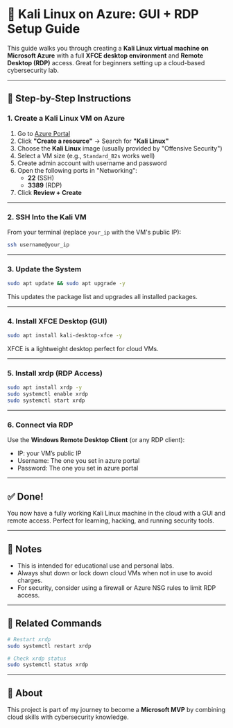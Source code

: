 
# 🔐 Kali Linux on Azure: GUI + RDP Setup Guide

This guide walks you through creating a **Kali Linux virtual machine on Microsoft Azure** with a full **XFCE desktop environment** and **Remote Desktop (RDP)** access. Great for beginners setting up a cloud-based cybersecurity lab.

---

## 🚀 Step-by-Step Instructions

### 1. Create a Kali Linux VM on Azure

1. Go to [Azure Portal](https://portal.azure.com)
2. Click **"Create a resource"** → Search for **"Kali Linux"**
3. Choose the **Kali Linux** image (usually provided by "Offensive Security")
4. Select a VM size (e.g., `Standard_B2s` works well)
5. Create admin account with username and password
6. Open the following ports in "Networking":
   - **22** (SSH)
   - **3389** (RDP)
7. Click **Review + Create**

---

### 2. SSH Into the Kali VM

From your terminal (replace `your_ip` with the VM's public IP):

```bash
ssh username@your_ip
```

---

### 3. Update the System

```bash
sudo apt update && sudo apt upgrade -y
```

This updates the package list and upgrades all installed packages.

---

### 4. Install XFCE Desktop (GUI)

```bash
sudo apt install kali-desktop-xfce -y
```

XFCE is a lightweight desktop perfect for cloud VMs.

---

### 5. Install xrdp (RDP Access)

```bash
sudo apt install xrdp -y
sudo systemctl enable xrdp
sudo systemctl start xrdp
```

---



### 6. Connect via RDP

Use the **Windows Remote Desktop Client** (or any RDP client):

- IP: your VM’s public IP
- Username: The one you set in azure portal
- Password: The one you set in azure portal

---

## ✅ Done!

You now have a fully working Kali Linux machine in the cloud with a GUI and remote access. Perfect for learning, hacking, and running security tools.

---

## 📌 Notes

- This is intended for educational use and personal labs.
- Always shut down or lock down cloud VMs when not in use to avoid charges.
- For security, consider using a firewall or Azure NSG rules to limit RDP access.

---

## 🏁 Related Commands

```bash
# Restart xrdp
sudo systemctl restart xrdp

# Check xrdp status
sudo systemctl status xrdp
```

---

## 🙌 About

This project is part of my journey to become a **Microsoft MVP** by combining cloud skills with cybersecurity knowledge.
